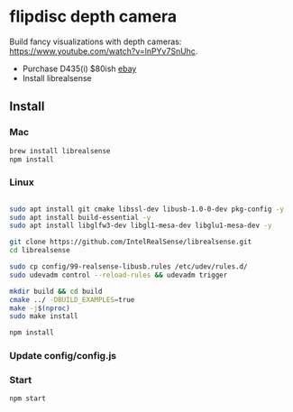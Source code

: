 # flipdisc depth camera

Build fancy visualizations with depth cameras:  https://www.youtube.com/watch?v=lnPYv7SnUhc. 

- Purchase D435(i) $80ish [ebay](https://www.ebay.com/sch/i.html?_from=R40&_trksid=p2334524.m570.l1313&_nkw=intel+realsense+d435&_sacat=0&_odkw=intel+realsense+d435%3D&_osacat=0)
- Install librealsense 

## Install 
### Mac

```bash
brew install librealsense
npm install
```

### Linux 
```bash

sudo apt install git cmake libssl-dev libusb-1.0-0-dev pkg-config -y
sudo apt install build-essential -y
sudo apt install libglfw3-dev libgl1-mesa-dev libglu1-mesa-dev -y

git clone https://github.com/IntelRealSense/librealsense.git
cd librealsense

sudo cp config/99-realsense-libusb.rules /etc/udev/rules.d/
sudo udevadm control --reload-rules && udevadm trigger

mkdir build && cd build
cmake ../ -DBUILD_EXAMPLES=true
make -j$(nproc)
sudo make install

npm install

```

### Update config/config.js


### Start

```bash
npm start
```
